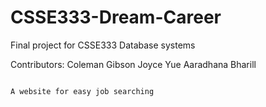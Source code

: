 # CSSE333-Dream-Career

Final project for CSSE333 Database systems

Contributors: 
    Coleman Gibson
    Joyce Yue
    Aaradhana Bharill


~~~~~~~~~~ Dream Career ~~~~~~~~~~

A website for easy job searching 

